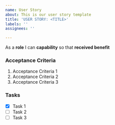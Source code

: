 ```yaml
---
name: User Story
about: This is our user story template
title: 'USER STORY: <TITLE>'
labels: ''
assignees: ''

---
```


As a **role** I can **capability** so that **received benefit**

### Acceptance Criteria
1. Acceptance Criteria 1
2. Acceptance Criteria 2
3. Acceptance Criteria 3

### Tasks
- [x] Task 1
- [ ] Task 2
- [ ] Task 3
